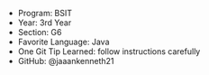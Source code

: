 - Program: BSIT
- Year: 3rd Year
- Section: G6
- Favorite Language: Java
- One Git Tip Learned: follow instructions carefully 
- GitHub: @jaaankenneth21
